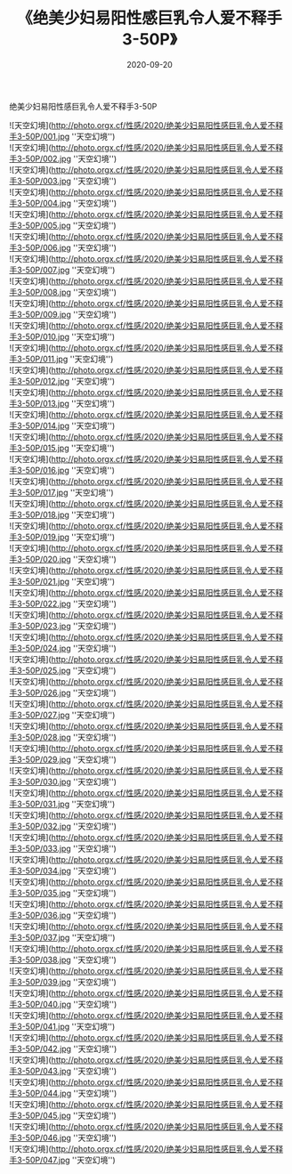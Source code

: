 ﻿---
layout: post
title:  《绝美少妇易阳性感巨乳令人爱不释手3-50P》
date:   2020-09-20
img: http://photo.orgx.cf/性感/2020/绝美少妇易阳性感巨乳令人爱不释手3-50P/000.jpg
categories: [美女, 性感, 泳衣]
---

绝美少妇易阳性感巨乳令人爱不释手3-50P



![天空幻境](http://photo.orgx.cf/性感/2020/绝美少妇易阳性感巨乳令人爱不释手3-50P/001.jpg ''天空幻境'') <br>
![天空幻境](http://photo.orgx.cf/性感/2020/绝美少妇易阳性感巨乳令人爱不释手3-50P/002.jpg ''天空幻境'') <br>
![天空幻境](http://photo.orgx.cf/性感/2020/绝美少妇易阳性感巨乳令人爱不释手3-50P/003.jpg ''天空幻境'') <br>
![天空幻境](http://photo.orgx.cf/性感/2020/绝美少妇易阳性感巨乳令人爱不释手3-50P/004.jpg ''天空幻境'') <br>
![天空幻境](http://photo.orgx.cf/性感/2020/绝美少妇易阳性感巨乳令人爱不释手3-50P/005.jpg ''天空幻境'') <br>
![天空幻境](http://photo.orgx.cf/性感/2020/绝美少妇易阳性感巨乳令人爱不释手3-50P/006.jpg ''天空幻境'') <br>
![天空幻境](http://photo.orgx.cf/性感/2020/绝美少妇易阳性感巨乳令人爱不释手3-50P/007.jpg ''天空幻境'') <br>
![天空幻境](http://photo.orgx.cf/性感/2020/绝美少妇易阳性感巨乳令人爱不释手3-50P/008.jpg ''天空幻境'') <br>
![天空幻境](http://photo.orgx.cf/性感/2020/绝美少妇易阳性感巨乳令人爱不释手3-50P/009.jpg ''天空幻境'') <br>
![天空幻境](http://photo.orgx.cf/性感/2020/绝美少妇易阳性感巨乳令人爱不释手3-50P/010.jpg ''天空幻境'') <br>
![天空幻境](http://photo.orgx.cf/性感/2020/绝美少妇易阳性感巨乳令人爱不释手3-50P/011.jpg ''天空幻境'') <br>
![天空幻境](http://photo.orgx.cf/性感/2020/绝美少妇易阳性感巨乳令人爱不释手3-50P/012.jpg ''天空幻境'') <br>
![天空幻境](http://photo.orgx.cf/性感/2020/绝美少妇易阳性感巨乳令人爱不释手3-50P/013.jpg ''天空幻境'') <br>
![天空幻境](http://photo.orgx.cf/性感/2020/绝美少妇易阳性感巨乳令人爱不释手3-50P/014.jpg ''天空幻境'') <br>
![天空幻境](http://photo.orgx.cf/性感/2020/绝美少妇易阳性感巨乳令人爱不释手3-50P/015.jpg ''天空幻境'') <br>
![天空幻境](http://photo.orgx.cf/性感/2020/绝美少妇易阳性感巨乳令人爱不释手3-50P/016.jpg ''天空幻境'') <br>
![天空幻境](http://photo.orgx.cf/性感/2020/绝美少妇易阳性感巨乳令人爱不释手3-50P/017.jpg ''天空幻境'') <br>
![天空幻境](http://photo.orgx.cf/性感/2020/绝美少妇易阳性感巨乳令人爱不释手3-50P/018.jpg ''天空幻境'') <br>
![天空幻境](http://photo.orgx.cf/性感/2020/绝美少妇易阳性感巨乳令人爱不释手3-50P/019.jpg ''天空幻境'') <br>
![天空幻境](http://photo.orgx.cf/性感/2020/绝美少妇易阳性感巨乳令人爱不释手3-50P/020.jpg ''天空幻境'') <br>
![天空幻境](http://photo.orgx.cf/性感/2020/绝美少妇易阳性感巨乳令人爱不释手3-50P/021.jpg ''天空幻境'') <br>
![天空幻境](http://photo.orgx.cf/性感/2020/绝美少妇易阳性感巨乳令人爱不释手3-50P/022.jpg ''天空幻境'') <br>
![天空幻境](http://photo.orgx.cf/性感/2020/绝美少妇易阳性感巨乳令人爱不释手3-50P/023.jpg ''天空幻境'') <br>
![天空幻境](http://photo.orgx.cf/性感/2020/绝美少妇易阳性感巨乳令人爱不释手3-50P/024.jpg ''天空幻境'') <br>
![天空幻境](http://photo.orgx.cf/性感/2020/绝美少妇易阳性感巨乳令人爱不释手3-50P/025.jpg ''天空幻境'') <br>
![天空幻境](http://photo.orgx.cf/性感/2020/绝美少妇易阳性感巨乳令人爱不释手3-50P/026.jpg ''天空幻境'') <br>
![天空幻境](http://photo.orgx.cf/性感/2020/绝美少妇易阳性感巨乳令人爱不释手3-50P/027.jpg ''天空幻境'') <br>
![天空幻境](http://photo.orgx.cf/性感/2020/绝美少妇易阳性感巨乳令人爱不释手3-50P/028.jpg ''天空幻境'') <br>
![天空幻境](http://photo.orgx.cf/性感/2020/绝美少妇易阳性感巨乳令人爱不释手3-50P/029.jpg ''天空幻境'') <br>
![天空幻境](http://photo.orgx.cf/性感/2020/绝美少妇易阳性感巨乳令人爱不释手3-50P/030.jpg ''天空幻境'') <br>
![天空幻境](http://photo.orgx.cf/性感/2020/绝美少妇易阳性感巨乳令人爱不释手3-50P/031.jpg ''天空幻境'') <br>
![天空幻境](http://photo.orgx.cf/性感/2020/绝美少妇易阳性感巨乳令人爱不释手3-50P/032.jpg ''天空幻境'') <br>
![天空幻境](http://photo.orgx.cf/性感/2020/绝美少妇易阳性感巨乳令人爱不释手3-50P/033.jpg ''天空幻境'') <br>
![天空幻境](http://photo.orgx.cf/性感/2020/绝美少妇易阳性感巨乳令人爱不释手3-50P/034.jpg ''天空幻境'') <br>
![天空幻境](http://photo.orgx.cf/性感/2020/绝美少妇易阳性感巨乳令人爱不释手3-50P/035.jpg ''天空幻境'') <br>
![天空幻境](http://photo.orgx.cf/性感/2020/绝美少妇易阳性感巨乳令人爱不释手3-50P/036.jpg ''天空幻境'') <br>
![天空幻境](http://photo.orgx.cf/性感/2020/绝美少妇易阳性感巨乳令人爱不释手3-50P/037.jpg ''天空幻境'') <br>
![天空幻境](http://photo.orgx.cf/性感/2020/绝美少妇易阳性感巨乳令人爱不释手3-50P/038.jpg ''天空幻境'') <br>
![天空幻境](http://photo.orgx.cf/性感/2020/绝美少妇易阳性感巨乳令人爱不释手3-50P/039.jpg ''天空幻境'') <br>
![天空幻境](http://photo.orgx.cf/性感/2020/绝美少妇易阳性感巨乳令人爱不释手3-50P/040.jpg ''天空幻境'') <br>
![天空幻境](http://photo.orgx.cf/性感/2020/绝美少妇易阳性感巨乳令人爱不释手3-50P/041.jpg ''天空幻境'') <br>
![天空幻境](http://photo.orgx.cf/性感/2020/绝美少妇易阳性感巨乳令人爱不释手3-50P/042.jpg ''天空幻境'') <br>
![天空幻境](http://photo.orgx.cf/性感/2020/绝美少妇易阳性感巨乳令人爱不释手3-50P/043.jpg ''天空幻境'') <br>
![天空幻境](http://photo.orgx.cf/性感/2020/绝美少妇易阳性感巨乳令人爱不释手3-50P/044.jpg ''天空幻境'') <br>
![天空幻境](http://photo.orgx.cf/性感/2020/绝美少妇易阳性感巨乳令人爱不释手3-50P/045.jpg ''天空幻境'') <br>
![天空幻境](http://photo.orgx.cf/性感/2020/绝美少妇易阳性感巨乳令人爱不释手3-50P/046.jpg ''天空幻境'') <br>
![天空幻境](http://photo.orgx.cf/性感/2020/绝美少妇易阳性感巨乳令人爱不释手3-50P/047.jpg ''天空幻境'') <br>